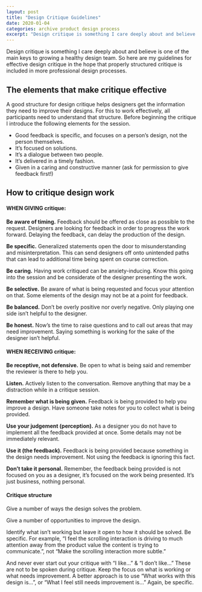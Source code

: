 ```yaml
---
layout: post
title: "Design Critique Guidelines"
date: 2020-01-04
categories: archive product design process
excerpt: "Design critique is something I care deeply about and believe is one of the main keys to growing a healthy design team."
---
```


Design critique is something I care deeply about and believe is one of the main keys to growing a healthy design team. So here are my guidelines for effective design critique in the hope that properly structured critique is included in more professional design processes.

## The elements that make critique effective

A good structure for design critique helps designers get the information they need to improve their designs. For this to work effectively, all participants need to understand that structure.
Before beginning the critique I introduce the following elements for the session.

- Good feedback is specific, and focuses on a person’s design, not the person themselves.
- It’s focused on solutions.
- It’s a dialogue between two people.
- It’s delivered in a timely fashion.
- Given in a caring and constructive manner (ask for permission to give feedback first!)

## How to critique design work

#### WHEN GIVING critique:

**Be aware of timing.**
Feedback should be offered as close as possible to the request. Designers are looking for feedback in order to progress the work forward. Delaying the feedback, can delay the production of the design.

**Be specific.**
Generalized statements open the door to misunderstanding and misinterpretation. This can send designers off onto unintended paths that can lead to additional time being spent on course correction.

**Be caring.**
Having work critiqued can be anxiety-inducing. Know this going into the session and be considerate of the designer presenting the work.

**Be selective.**
Be aware of what is being requested and focus your attention on that. Some elements of the design may not be at a point for feedback.

**Be balanced.**
Don’t be overly positive nor overly negative. Only playing one side isn’t helpful to the designer.

**Be honest.**
Now’s the time to raise questions and to call out areas that may need improvement. Saying something is working for the sake of the designer isn’t helpful.

#### WHEN RECEIVING critique:

**Be receptive, not defensive.**
Be open to what is being said and remember the reviewer is there to help you.

**Listen.**
Actively listen to the conversation. Remove anything that may be a distraction while in a critique session.

**Remember what is being given.**
Feedback is being provided to help you improve a design. Have someone take notes for you to collect what is being provided.

**Use your judgement (perception).**
As a designer you do not have to implement all the feedback provided at once. Some details may not be immediately relevant.

**Use it (the feedback).**
Feedback is being provided because something in the design needs improvement. Not using the feedback is ignoring this fact.

**Don’t take it personal.**
Remember, the feedback being provided is not focused on you as a designer, it’s focused on the work being presented. It’s just business, nothing personal.

#### Critique structure

Give a number of ways the design solves the problem.

Give a number of opportunities to improve the design.

Identify what isn’t working but leave it open to how it should be solved. Be specific.
For example, “I feel the scrolling interaction is driving to much attention away from the product value the content is trying to communicate.”, not “Make the scrolling interaction more subtle.”

And never ever start out your critique with “I like…” & “I don’t like…”
These are not to be spoken during critique. Keep the focus on what is working or what needs improvement. A better approach is to use “What works with this design is…”, or “What I feel still needs improvement is…” Again, be specific.
